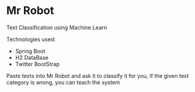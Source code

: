 # Mr Robot

Text Classification using Machine Learn


Technologies used:
  - Spring Boot
  - H2 DataBase
  - Twitter BootStrap
  

Paste texts into Mr Robot and ask it to classify it for you, if the given text category is wrong, you can teach the system
